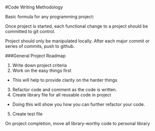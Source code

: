 #Code Writing Methodology

Basic formula for any programming project:

Once project is started, each functional change to a project should be committed to git control.

Project should only be manipulated locally.  After each major commit or series of commits, push to github.

###General Project Roadmap

1. Write down project criteria
2. Work on the easy things first
 * This will help to provide clarity on the harder things
3. Refactor code and comment as the code is written.
4. Create library file for all reusable code in project
 * Doing this will show you how you can further refactor your code.
5. Create test file

On project completion, move all library-worthy code to personal library
